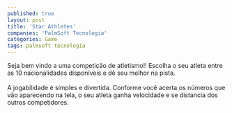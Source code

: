 ```yaml
---
published: true
layout: post
title: 'Star Athletes'
companies: 'PalmSoft Tecnologia'
categories: Game
tags: palmsoft tecnologia
---
```

Seja bem vindo a uma competi&ccedil;&atilde;o de atletismo!! Escolha o seu atleta entre as 10 nacionalidades dispon&iacute;veis e d&ecirc; seu melhor na pista.<br /><br />A jogabilidade &eacute; simples e divertida. Conforme voc&ecirc; acerta os n&uacute;meros que v&atilde;o aparecendo na tela, o seu atleta ganha velocidade e se distancia dos outros competidores.